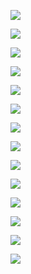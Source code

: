 ![](media/06143ae61b4d399b8eb8960bf637ad20.jpg)

![](media/e1066fd7a53e26ede37fd59d7ba5de37.jpg)

![](media/3ad3534ea4f2439d4d78edb135be5849.jpg)

![](media/c5a43a6ccd6345d5efc9059c060ff8aa.jpg)

![](media/37113664c62e4b99c0854b9c98f77fbf.jpg)

![](media/cd7bd695f401387a237fcf442db2e72f.jpg)

![](media/33c5087518a83457112df6b26ba56473.jpg)

![](media/d92a6cd19f4692d8f9b3b48a5442736d.jpg)

![](media/00d3ef82391b071969a31e27b3ae5cc1.jpg)

![](media/f2a33fcb1a84b0136dede4297653091e.jpg)

![](media/e783f3225a071cd6ade3b22a8c3ec1d4.jpg)

![](media/3d1fbf9bbaa0e682104dabb764ab048b.jpg)

![](media/c214387652872c3cc4e19fe3fcb2493a.jpg)

![](media/1d32189019b6c76092edca4bb90fe58b.jpg)
